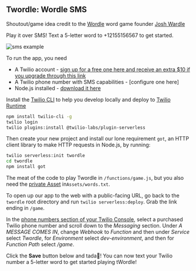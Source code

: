 ## Twordle: Wordle SMS 

Shoutout/game idea credit to the [Wordle](https://www.powerlanguage.co.uk/wordle/) word game founder [Josh Wardle]()

Play it over SMS! Text a 5-letter word to +12155156567 to get started.

![sms example](https://user-images.githubusercontent.com/8932430/149054821-f838430b-9843-4d09-862f-a50a94e73123.png)

To run the app, you need 
- A Twilio account - [sign up for a free one here and receive an extra $10 if you upgrade through this link](http://www.twilio.com/referral/iHsJ5D)
- A Twilio phone number with SMS capabilities - [configure one here]
- Node.js installed - [download it here](https://nodejs.org/en/download/)

Install the [Twilio CLI](https://www.twilio.com/docs/twilio-cli/quickstart) to help you develop locally and deploy to [Twilio Runtime](https://www.twilio.com/docs/runtime)
```bash
npm install twilio-cli -g
twilio login
twilio plugins:install @twilio-labs/plugin-serverless
```
Then create your new project and install our lone requirement `got`, an HTTP client library to make HTTP requests in Node.js, by running:
```bash
twilio serverless:init twordle
cd twordle
npm install got
```

The meat of the code to play Twordle in `/functions/game.js`, but you also need the [private Asset](https://www.twilio.com/docs/labs/serverless-toolkit/general-usage#assets) in`Assets/words.txt`. 

To open up our app to the web with a public-facing URL, go back to the `twordle` root directory and run `twilio serverless:deploy`. Grab the link ending in `/game`.

In the [phone numbers section of your Twilio Console](https://www.twilio.com/console/phone-numbers/incoming), select a purchased Twilio phone number and scroll down to the <em>Messaging</em> section. Under <em>A MESSAGE COMES IN</em>, change <em>Webhook</em> to <em>Function</em> and then under <em>Service</em> select <em>Twordle</em>, for <em>Environment</em> select <em>dev-environment</em>, and then for <em>Function Path</em> select <em>/game</em>.

Click the <strong>Save</strong> button below and tada🎉! You can now text your Twilio number a 5-letter word to get started playing tWordle!